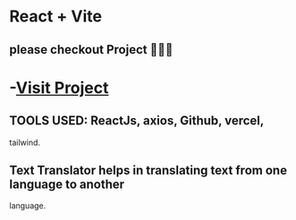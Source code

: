 # React + Vite
## please checkout Project 🧑‍💻😊
# -[Visit Project](https://text-translate-kappa.vercel.app/)

##  TOOLS USED: ReactJs, axios, Github, vercel,
tailwind.
## Text Translator helps in translating text from one language to another
language.
